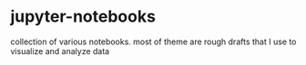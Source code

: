 # jupyter-notebooks
collection of various notebooks. most of theme are rough drafts that I use to visualize and analyze data
